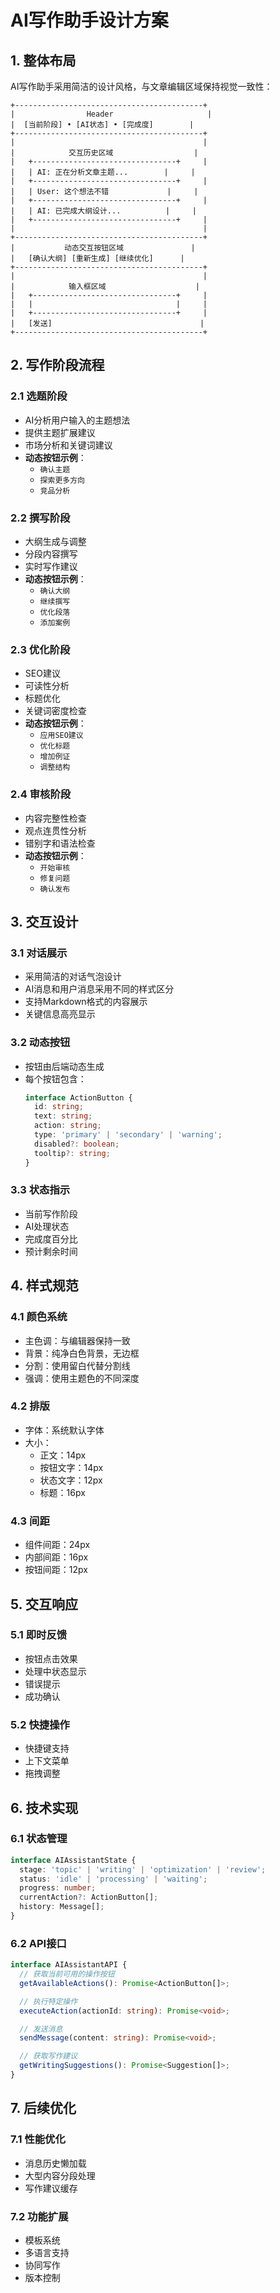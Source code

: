 # AI写作助手设计方案

## 1. 整体布局

AI写作助手采用简洁的设计风格，与文章编辑区域保持视觉一致性：

```
+------------------------------------------+
|                Header                     |
|  [当前阶段] • [AI状态] • [完成度]        |
+------------------------------------------+
|                                          |
|            交互历史区域                  |
|   +--------------------------------+     |
|   | AI: 正在分析文章主题...        |     |
|   +--------------------------------+     |
|   | User: 这个想法不错             |     |
|   +--------------------------------+     |
|   | AI: 已完成大纲设计...          |     |
|   +--------------------------------+     |
|                                          |
+------------------------------------------+
|           动态交互按钮区域               |
|   [确认大纲] [重新生成] [继续优化]      |
+------------------------------------------+
|                                          |
|            输入框区域                    |
|   +--------------------------------+     |
|   |                                |     |
|   +--------------------------------+     |
|   [发送]                                 |
+------------------------------------------+
```

## 2. 写作阶段流程

### 2.1 选题阶段
- AI分析用户输入的主题想法
- 提供主题扩展建议
- 市场分析和关键词建议
- **动态按钮示例**：
  - `确认主题`
  - `探索更多方向`
  - `竞品分析`

### 2.2 撰写阶段
- 大纲生成与调整
- 分段内容撰写
- 实时写作建议
- **动态按钮示例**：
  - `确认大纲`
  - `继续撰写`
  - `优化段落`
  - `添加案例`

### 2.3 优化阶段
- SEO建议
- 可读性分析
- 标题优化
- 关键词密度检查
- **动态按钮示例**：
  - `应用SEO建议`
  - `优化标题`
  - `增加例证`
  - `调整结构`

### 2.4 审核阶段
- 内容完整性检查
- 观点连贯性分析
- 错别字和语法检查
- **动态按钮示例**：
  - `开始审核`
  - `修复问题`
  - `确认发布`

## 3. 交互设计

### 3.1 对话展示
- 采用简洁的对话气泡设计
- AI消息和用户消息采用不同的样式区分
- 支持Markdown格式的内容展示
- 关键信息高亮显示

### 3.2 动态按钮
- 按钮由后端动态生成
- 每个按钮包含：
  ```typescript
  interface ActionButton {
    id: string;
    text: string;
    action: string;
    type: 'primary' | 'secondary' | 'warning';
    disabled?: boolean;
    tooltip?: string;
  }
  ```

### 3.3 状态指示
- 当前写作阶段
- AI处理状态
- 完成度百分比
- 预计剩余时间

## 4. 样式规范

### 4.1 颜色系统
- 主色调：与编辑器保持一致
- 背景：纯净白色背景，无边框
- 分割：使用留白代替分割线
- 强调：使用主题色的不同深度

### 4.2 排版
- 字体：系统默认字体
- 大小：
  - 正文：14px
  - 按钮文字：14px
  - 状态文字：12px
  - 标题：16px

### 4.3 间距
- 组件间距：24px
- 内部间距：16px
- 按钮间距：12px

## 5. 交互响应

### 5.1 即时反馈
- 按钮点击效果
- 处理中状态显示
- 错误提示
- 成功确认

### 5.2 快捷操作
- 快捷键支持
- 上下文菜单
- 拖拽调整

## 6. 技术实现

### 6.1 状态管理
```typescript
interface AIAssistantState {
  stage: 'topic' | 'writing' | 'optimization' | 'review';
  status: 'idle' | 'processing' | 'waiting';
  progress: number;
  currentAction?: ActionButton[];
  history: Message[];
}
```

### 6.2 API接口
```typescript
interface AIAssistantAPI {
  // 获取当前可用的操作按钮
  getAvailableActions(): Promise<ActionButton[]>;

  // 执行特定操作
  executeAction(actionId: string): Promise<void>;

  // 发送消息
  sendMessage(content: string): Promise<void>;

  // 获取写作建议
  getWritingSuggestions(): Promise<Suggestion[]>;
}
```

## 7. 后续优化

### 7.1 性能优化
- 消息历史懒加载
- 大型内容分段处理
- 写作建议缓存

### 7.2 功能扩展
- 模板系统
- 多语言支持
- 协同写作
- 版本控制
